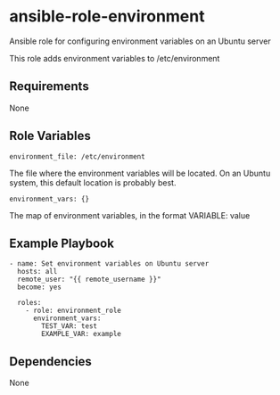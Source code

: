 # ansible-role-environment
Ansible role for configuring environment variables on an Ubuntu server


This role adds environment variables to /etc/environment

## Requirements

None

## Role Variables

```
environment_file: /etc/environment
```

The file where the environment variables will be located. On an Ubuntu system, this default location is probably best.

```
environment_vars: {}
```

The map of environment variables, in the format VARIABLE: value

## Example Playbook

```
- name: Set environment variables on Ubuntu server
  hosts: all
  remote_user: "{{ remote_username }}"
  become: yes

  roles:
    - role: environment_role
      environment_vars:
        TEST_VAR: test
        EXAMPLE_VAR: example
``` 

## Dependencies

None